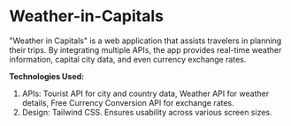 # Weather-in-Capitals
 "Weather in Capitals" is a web application that assists travelers in planning their trips. By integrating multiple APIs, the app provides real-time weather information, capital city data, and even currency exchange rates.
 
**Technologies Used:**
1. APIs: Tourist API for city and country data, Weather API for weather details, Free Currency Conversion API for exchange rates.
2. Design: Tailwind CSS. Ensures usability across various screen sizes.
